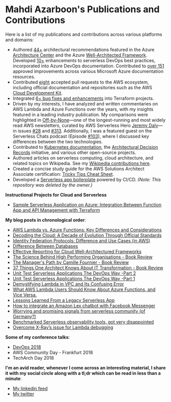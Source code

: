 # Mahdi Azarboon's Publications and Contributions

Here is a list of my publications and contributions across various platforms and domains:

- Authored [44+](https://github.com/search?q=is%3Amerged+author%3Aazarboon+repo%3AMicrosoftDocs%2Farchitecture-center+repo%3AMicrosoftDocs%2Fwell-architected&type=pullrequests&s=created&o=desc) architectural recommendations featured in the Azure [Architecture Center](https://learn.microsoft.com/azure/architecture/) and the Azure [Well-Architected Framework](https://learn.microsoft.com/azure/well-architected/). Developed [10+](https://github.com/MicrosoftDocs/azure-devops-docs/pulls?q=is%3Apr+is%3Amerged+author%3Aazarboon+sort%3Acreated-desc) enhancements to serverless DevOps best practices, incorporated into Azure DevOps documentation. Contributed to [over 151](https://github.com/search?q=is%3Amerged+author%3Aazarboon+org%3AMicrosoftDocs+org%3Adotnet&type=pullrequests&s=created&o=desc) approved improvements across various Microsoft Azure documentation resources.
- Contributed [eight](https://github.com/search?q=author%3Aazarboon+is%3Amerged+org%3Aaws-observability+org%3Aawsdocs+org%3Aaws&type=pullrequests&s=created&o=desc) accepted pull requests to the AWS ecosystem, including official documentation and repositories such as the AWS [Cloud Development Kit](https://aws.amazon.com/cdk).
- Integrated [6+ bug fixes and enhancements](https://github.com/search?q=org%3Ahashicorp+author%3Aazarboon+is%3Amerged&type=pullrequests&s=created&o=desc) into Terraform projects.
- Driven by my interests, I have analyzed and written commentaries on AWS Lambda and Azure Functions over the years, with my insights featured in a leading industry publication. My comparisons were highlighted in [Off-by-None](https://offbynone.io/)—one of the longest-running and most widely read AWS newsletters, curated by AWS Serverless Hero [Jeremy Daly](https://www.jeremydaly.com/)—in issues [#28](https://offbynone.io/issues/28/) and [#313](https://offbynone.io/issues/313/). Additionally, I was a featured guest on the Serverless Chats podcast (Episode [#103](https://www.serverlesschats.com/103/)), where I discussed key differences between the two technologies.
- Contributed to [Kubernetes documentation](https://github.com/kubernetes/website/pull/48299), the [Architectural Decision Records](https://github.com/search?q=org%3Aadr+author%3Aazarboon+is%3Amerged&type=pullrequests&s=created&o=desc) initiative, and various other open-source projects.
- Authored articles on serverless computing, cloud architecture, and related topics on Wikipedia. See my [Wikipedia contributions here](https://en.wikipedia.org/wiki/Special:Contributions/Azarboon).
- Created a concise study guide for the AWS Solutions Architect Associate certification: [Tricky Tips Cheat Sheet](https://github.com/azarboon/cheat-sheet-aws/blob/main/README.md).
- Developed a [Serverless app boilerplate](https://github.com/eficode/serverless-ops-boilerplate) powered by CI/CD. *(Note: This repository was deleted by the owner.)*


**Instructional Projects for Cloud and Serverless**
* [Sample Serverless Application on Azure: Integration Between Function App and API Management with Terraform](https://github.com/azarboon/terraform-tutorial-serverless)

**My blog posts in chronological order**:
*   [AWS Lambda vs. Azure Functions: Key Differences and Considerations](https://medium.com/towards-aws/aws-lambda-vs-azure-functions-key-differences-and-considerations-8792b9bd9abc)
*   [Decoding the Cloud: A Decade of Evolution Through Official Standards](https://medium.com/@azarboon/decoding-the-cloud-a-decade-of-evolution-through-official-standards-ad06e13eeeb7)
*   [Identity Federation Protocols: Difference and Use Cases (in AWS)](https://medium.com/faun/identity-federation-protocols-difference-and-use-cases-in-aws-571d71ca8664)
*   [Difference Between Databases](https://faun.pub/demystifying-databases-systems-d0261937c494)
*   [Effective Reporting for Cloud Well-Architectured Frameworks](https://dzone.com/articles/effective-reporting-for-cloud-well-architected-ass)
*   [The Science Behind High Performing Organisations - Book Review](https://hackernoon.com/the-science-behind-high-performing-organisations-book-review-q3i3wby)
*   [The Manager's Path by Camille Fournier - Book Review](https://hackernoon.com/the-managers-path-by-camille-fournier-book-review-iv323wvk)
*   [37 Things One Architect Knows About IT Transformation - Book Review](https://dzone.com/articles/cloudy-review-of-quot37-things-one-architect-knows)
*   [Unit Test Serverless Applications The DevOps Way -Part 2](https://medium.com/@azarboon/unit-test-serverless-applications-the-devops-way-part-2-aae59f05a32c)
*   [Unit Test Serverless Applications The DevOps Way -Part 1](https://medium.com/@azarboon/unit-test-serverless-applications-the-devops-way-d7897944646c)
*   [Demystifying Lambda in VPC and Its Confusing Error](https://dzone.com/articles/demystifying-lambda-in-vpc-and-its-confusing-error)
*   [What AWS Lambda Users Should Know About Azure Functions, and Vice Versa.](https://medium.com/serverless-zone/what-aws-lambda-users-should-know-about-azure-functions-and-vice-versa-3b04f8aa05a0)
*   [Lessons Learned From a Legacy Serverless App](https://dzone.com/articles/lessons-learnt-from-a-legacy-serverless-app)
*   [How to integrate an Amazon Lex chatbot with Facebook Messenger](https://medium.com/a-cloud-guru/how-to-integrate-an-amazon-lex-chatbot-with-facebook-messenger-84a3ac84161)
*   [Worrying and promising signals from serverless community (of Germany?)](https://hackernoon.com/worrying-and-promising-signals-from-serverless-community-of-germany-1d92a2db8e2c)
*   [Benchmarked Serverless observability tools, got very disappointed](https://hackernoon.com/benchmarked-serverless-observability-tools-got-very-disappointed-e54f5e3381bf)
*  [Overcome X-Ray’s issue for Lambda debugging](https://hackernoon.com/overcome-x-rays-issue-for-debugging-892498b14346)


**Some of my conference talks**:
*   [DevOps 2018](https://youtu.be/tLyBInc05Tc)
*   AWS Community Day - Frankfurt 2018
*   TechArch Day 2018

**I'm an avid reader, whenever I come across an interesting material, I share it with my social circle along with a tl;dr which can be read in less than a minute**:  
*  [My linkedin feed](https://www.linkedin.com/in/azarboon/recent-activity/)  
*  [My twitter](https://twitter.com/m_azarboon)
